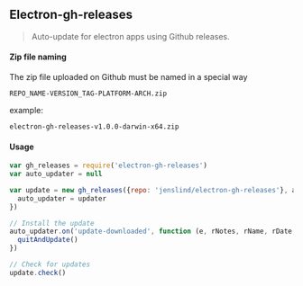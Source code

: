 ## Electron-gh-releases
> Auto-update for electron apps using Github releases.

#### Zip file naming
The zip file uploaded on Github must be named in a special way
```
REPO_NAME-VERSION_TAG-PLATFORM-ARCH.zip
```
example:
```
electron-gh-releases-v1.0.0-darwin-x64.zip
```

#### Usage
```javascript
var gh_releases = require('electron-gh-releases')
var auto_updater = null

var update = new gh_releases({repo: 'jenslind/electron-gh-releases'}, app, function (updater) {
  auto_updater = updater
})

// Install the update
auto_updater.on('update-downloaded', function (e, rNotes, rName, rDate, uUrl, quitAndUpdate) {
  quitAndUpdate()
})

// Check for updates
update.check()
```
